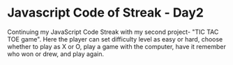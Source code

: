# Javascript Code of Streak - Day2
Continuing my JavaScript Code Streak with my second project- "TIC TAC TOE game". 
Here the player can set difficulty level as easy or hard, choose whether to play as X or O, play a game with the computer, have it remember who won or drew, and play again.
